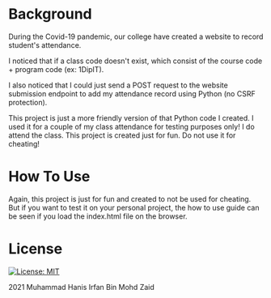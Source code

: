 # Background
During the Covid-19 pandemic, our college have created a website to record student's attendance.

I noticed that if a class code doesn't exist, which consist of the course code + program code (ex: 1DipIT).

I also noticed that I could just send a POST request to the website submission endpoint to add my attendance record using Python (no CSRF protection).

This project is just a more friendly version of that Python code I created. I used it for a couple of my class attendance for testing purposes only! I do attend the class. This project is created just for fun. Do not use it for cheating!

# How To Use

Again, this project is just for fun and created to not be used for cheating. But if you want to test it on your personal project, the how to use guide can be seen if you load the index.html file on the browser.

# License

[![License: MIT](https://img.shields.io/badge/License-MIT-yellow.svg)](https://opensource.org/licenses/MIT)

2021 Muhammad Hanis Irfan Bin Mohd Zaid